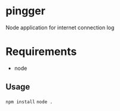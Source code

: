 # pingger
Node application for internet connection log

# Requirements
- node

## Usage
`npm install`
`node .`
